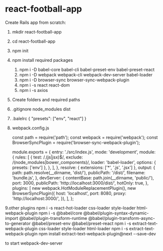 # react-football-app

Create Rails app from scratch:



1. mkdir react-football-app
2. cd react-football-app
3. npm init
4. npm install required packages
	1. npm i -D babel-core babel-cli babel-preset-env babel-preset-react
	2. npm i -D webpack webpack-cli webpack-dev-server babel-loader
	3. npm i -D browser-sync browser-sync-webpack-plugin
	4. npm i -s react react-dom
	5. npm i -s axios

5. Create folders and required paths


6. .gitignore
	node_modules
	dist

7. .balelrc
	{
	  "presets": ["env", "react"]
	}

8. webpack.config.js
	
	const path = require('path');
	const webpack = require('webpack');
	const BrowserSyncPlugin = require('browser-sync-webpack-plugin');

	module.exports = {
	  entry: './src/index.js',
	  mode: 'development',
	  module: {
	    rules: [
	      {
		test: /\.(js|jsx)$/,
		exclude: /(node_modules|bower_components)/,
		loader: 'babel-loader',
		options: { presets: ['env'] },
	      },
	    ],
	  },
	  resolve: { extensions: ['*', '.js', '.jsx'] },
	  output: {
	    path: path.resolve(__dirname, 'dist/'),
	    publicPath: '/dist/',
	    filename: 'bundle.js',
	  },
	  devServer: {
	    contentBase: path.join(__dirname, 'public/'),
	    port: 3000,
	    publicPath: 'http://localhost:3000/dist/',
	    hotOnly: true,
	  },
	  plugins: [
	    new webpack.HotModuleReplacementPlugin(),
	    new BrowserSyncPlugin({
		host: 'localhost',
		port: 8080,
		proxy: 'http://localhost:3000/',
	    }),
	  ],
	};




9.other plugins
 npm i -s  react-hot-loader css-loader style-loader html-webpack-plugin 
 npm i -s @babel/core @babel/plugin-syntax-dynamic-import @babel/plugin-transform-runtime @babel/plugin-transform-async-to-generator @babel/preset-env @babel/preset-react
 npm i -s extract-text-webpack-plugin css-loader style-loader html-loader
 npm i -s extract-text-webpack-plugin
npm install extract-text-webpack-plugin@next --save-dev



to start 
webpack-dev-server 

